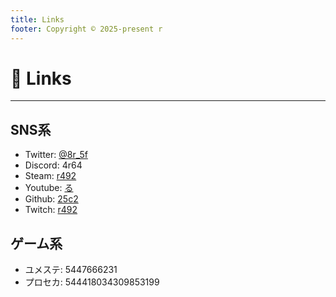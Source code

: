 ```yaml
---
title: Links
footer: Copyright © 2025-present r
---
```

# 🔗 Links
---
## SNS系
- Twitter: [@8r_5f](https://x.com/8r_5f)
- Discord: 4r64
- Steam: [r492](https://steamcommunity.com/id/r492/)
- Youtube: [る](https://www.youtube.com/channel/UCG2GxbbURHYCWacuywvjwqg)
- Github: [25c2](https://github.com/25c2)
- Twitch: [r492](https://www.twitch.tv/r492)
## ゲーム系
- ユメステ: 5447666231
- プロセカ: 544418034309853199